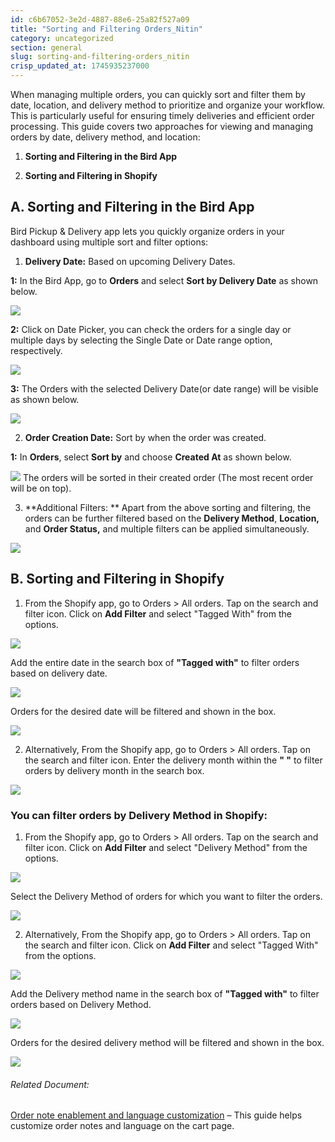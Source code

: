 ```yaml
---
id: c6b67052-3e2d-4887-88e6-25a82f527a09
title: "Sorting and Filtering Orders_Nitin"
category: uncategorized
section: general
slug: sorting-and-filtering-orders_nitin
crisp_updated_at: 1745935237000
---
```


When managing multiple orders, you can quickly sort and filter them by date, location, and delivery method to prioritize and organize your workflow. This is particularly useful for ensuring timely deliveries and efficient order processing. This guide covers two approaches for viewing and managing orders by date, delivery method, and location:

1. **Sorting and Filtering in the Bird App**
    
2. **Sorting and Filtering in Shopify**

## A. Sorting and Filtering in the Bird App

Bird Pickup & Delivery app lets you quickly organize orders in your dashboard using multiple sort and filter options:

1. **Delivery Date:** Based on upcoming Delivery Dates.

**1:** In the Bird App, go to **Orders** and select **Sort by Delivery Date** as shown below.

![](https://storage.crisp.chat/users/helpdesk/website/-/c/a/8/2/ca826b447482b000/image-53_14k3sc5.png)

**2:** Click on Date Picker, you can check the orders for a single day or multiple days by selecting the Single Date or Date range option, respectively.

![](https://storage.crisp.chat/users/helpdesk/website/-/c/a/8/2/ca826b447482b000/image-55_1pdcayk.png)

**3:** The Orders with the selected Delivery Date(or date range) will be visible as shown below.

![](https://storage.crisp.chat/users/helpdesk/website/-/c/a/8/2/ca826b447482b000/image-54_xwlhu.png)

2. **Order Creation Date:** Sort by when the order was created.

**1:** In **Orders**, select **Sort by** and choose **Created At** as shown below.

![](https://storage.crisp.chat/users/helpdesk/website/-/c/a/8/2/ca826b447482b000/image-56_19mryh8.png)
The orders will be sorted in their created order (The most recent order will be on top).

3. **Additional Filters: ** Apart from the above sorting and filtering, the orders can be further filtered based on the **Delivery Method**, **Location,** and **Order Status,** and multiple filters can be applied simultaneously.

![](https://storage.crisp.chat/users/helpdesk/website/-/c/a/8/2/ca826b447482b000/image-57_yua4im.png)

## B. Sorting and Filtering in Shopify

1. From the Shopify app, go to Orders > All orders. Tap on the search and filter icon. Click on **Add Filter** and select "Tagged With" from the options.

![](https://storage.crisp.chat/users/helpdesk/website/ca826b447482b000/order2_1osqr1v.png)

Add the entire date in the search box of **"Tagged with"** to filter orders based on delivery date.

![](https://storage.crisp.chat/users/helpdesk/website/ca826b447482b000/order-tag_12zg7da.png)

Orders for the desired date will be filtered and shown in the box.

![](https://storage.crisp.chat/users/helpdesk/website/ca826b447482b000/order-list_rhz0u4.png)

2. Alternatively, From the Shopify app, go to Orders > All orders. Tap on the search and filter icon. Enter the delivery month within the **" "** to filter orders by delivery month in the search box.

![](https://storage.crisp.chat/users/helpdesk/website/ca826b447482b000/orders1_1stk7an.png)

### You can filter orders by Delivery Method in Shopify:

1. From the Shopify app, go to Orders > All orders. Tap on the search and filter icon. Click on **Add Filter** and select "Delivery Method" from the options.

![](https://storage.crisp.chat/users/helpdesk/website/ca826b447482b000/dm_v3z8vf.png)

Select the Delivery Method of orders for which you want to filter the orders.

![](https://storage.crisp.chat/users/helpdesk/website/ca826b447482b000/dmm_1pkbcr6.png)

2. Alternatively, From the Shopify app, go to Orders > All orders. Tap on the search and filter icon. Click on **Add Filter** and select "Tagged With" from the options.

![](https://storage.crisp.chat/users/helpdesk/website/ca826b447482b000/order2_1osqr1v.png)

Add the Delivery method name in the search box of **"Tagged with"** to filter orders based on Delivery Method.

![](https://storage.crisp.chat/users/helpdesk/website/ca826b447482b000/pickup_13kaalx.png)

Orders for the desired delivery method will be filtered and shown in the box.

![](https://storage.crisp.chat/users/helpdesk/website/ca826b447482b000/pickup1_7t78w.png)

###### Related Document:

[Order note enablement and language customization](https://help.birdchime.com/en-us/article/order-note-enablement-and-language-customization-1vr14z9/) – This guide helps customize order notes and language on the cart page.
